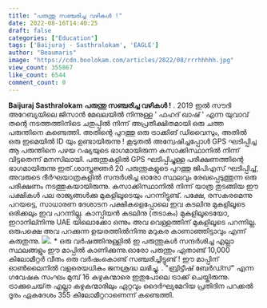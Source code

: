 ```yaml
---
title: "പരുന്തു സഞ്ചരിച്ച വഴികൾ !"
date: 2022-08-16T14:40:25
draft: false
categories: ["Education"]
tags: ['Baijuraj - Sasthralokam', 'EAGLE']
author: "Beaumaris"
image: "https://cdn.boolokam.com/articles/2022/08/rrrhhhhh.jpg"
view_count: 355867
like_count: 6544
comment_count: 0
---
```


**Baijuraj Sasthralokam** **പരുന്തു സഞ്ചരിച്ച വഴികൾ !** . 2019 ഇൽ സൗദി അറേബ്യയിലെ ജിസാൻ മേഖലയിൽ നിന്നുള്ള ' ഫഹദ് ഖാഷ് ' എന്ന യുവാവ് തന്റെ നടത്തത്തിനിടെ ചതുപ്പിൽ നിന്ന് അപ്രതീക്ഷിതമായി ഒരു ചത്ത പരുന്തിനെ കണ്ടെത്തി. അതിന്റെ പുറത്തു ഒരു ട്രാക്കിങ് ഡിവൈസും, അതിൽ ഒരു ഇമെയിൽ ID യും ഉണ്ടായിരുന്നു ! കൂടുതൽ അന്വേഷിച്ചപ്പോൾ GPS ഘടിപ്പിച്ച ആ പരുന്തിനെ പഴയ റഷ്യയുടെ ഭാഗമായിരുന്ന കസാക്കിസ്ഥാനിൽ നിന്ന് വിട്ടതെന്ന് മനസിലായി. പരുന്തുകളിൽ GPS ഘടിപ്പിച്ചുള്ള പരീക്ഷണത്തിന്റെ ഭാഗമായിരുന്നു ഇത്.ശാസ്ത്രജ്ഞർ 20 പരുന്തുകളുടെ പുറത്തു ജിപിഎസ് ഘടിപ്പിച്ച്, അവരുടെ ദീർഘയാത്രകളിൽ സന്ദർശിച്ച ഓരോ സ്ഥലവും രേഖപ്പെടുത്തുന്ന ഒരു പരീക്ഷണം നടത്തുകയായിരുന്നു. കസാക്കിസ്ഥാനിൽ നിന്ന് യാത്ര തുടങ്ങിയ ഈ പക്ഷികൾ പല രാജ്യങ്ങൾക്കു മുകളിലൂടെയും പറന്നിട്ടുണ്ട്. പക്ഷേ, രസകരമെന്നു പറയട്ടെ, സാധാരണ ദേശാടന പക്ഷികളെപ്പോലെ ഇവ കടലിനു മുകളിലൂടെ ഒരിക്കലും ഇവ പറന്നില്ല. കാസ്പിയൻ കടലിനു (തടാകം) മുകളിലൂടെയോ, ഇറാനില്നിന്നു UAE യിലൊക്കോ ഒന്നും അവ വെള്ളത്തിന് മുകളിലൂടെ പറന്നില്ല. ഒരുപക്ഷെ അവ പറക്കുന്ന ഉയരത്തിൽനിന്നു മറുകര കാണാഞ്ഞിട്ടാവും എന്ന് കരുതുന്നു. ![](https://cdn.boolokam.com/articles/2022/08/behhh.jpg). * ഒരു വർഷത്തിനുള്ളിൽ ഇ പരുന്തുകൾ സന്ദർശിച്ച എല്ലാ സ്ഥലങ്ങളും ഈ മാപ്പിൽ കാണിക്കുന്നു.ഓരോ പരുന്തും ഏതാണ്ട് 10,000 കിലോമീറ്റർ വീതം ഒരു വർഷംകൊണ്ട് സഞ്ചരിച്ചിട്ടുണ്ട് ! ഈ മാപ്പിന് ഓൺലൈനിൽ വളരെയധികം ജനശ്രദ്ധ ലഭിച്ചു. . "ബ്രിട്ടീഷ് ബേർഡ്സ്" എന്ന ഗവേഷക സംഘം മുമ്പ് 16 കഴുകന്മാരെ ഇതുപോലെ ട്രാക്ക് ചെയ്തിരുന്നു. ട്രാക്കുചെയ്‌ത എല്ലാ കഴുകന്മാരിലും ഏറ്റവും ദൈർഘ്യമേറിയ പ്രതിദിന പറക്കൽ ദൂരം ഏകദേശം 355 കിലോമീറ്ററാണെന്ന് കണ്ടെത്തി.
